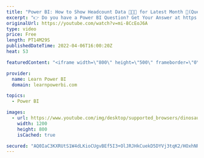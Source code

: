 ```yaml
---
title: "Power BI: How to Show Headcount Data 👨‍👦‍👦 for Latest Month 📅(Question & Answer)"
excerpt: "👉 Do you have a Power BI Question? Get Your Answer at https://www.learnpowerbi.com/question In this Power BI Question & Answer Episode, we cover a question by Kerry Thomas (LearnPowerBI Member): How to Only Show the Headcount Data for Latest Month.  Enjoy the video, and if ➔ You are stuck trying to"
originalUrl: https://youtube.com/watch?v=mi-8CcEoJ6A
type: video
price: Free
length: PT14M29S
publishedDateTime: 2022-04-06T16:00:20Z
heat: 53

featuredContent: "<iframe width=\"800\" height=\"500\" frameborder=\"0\" src=\"https://www.youtube.com/embed/mi-8CcEoJ6A\" allow=\"accelerometer; autoplay; encrypted-media; gyroscope; picture-in-picture\" allowfullscreen></iframe>"

provider:
  name: Learn Power BI
  domain: learnpowerbi.com

topics:
  - Power BI

images:
  - url: https://www.youtube.com/img/desktop/supported_browsers/dinosaur.png
    width: 1200
    height: 800
    isCached: true

secured: "AQ0IaC3KXRUtS1W4dLKioCUgvBEf5I3+OlJRJHkCuekD5DYVj3tqK2/HOxhNRqS6sYOFxsH/sl8tU2eX5pkzBBJTxoSjCxm9/zl3qzIQRUz3kVRUpp2nlf+pSaODYxnkOifgIgcpX8M6JwUH6IFatnRzt0MlRGQPjg4TUKVxDjEFl+KMPPUKhOJJcaoqpfqnYi63r5b3Z273kkxHTj3PApWEVjP8qKn6SJOG82HYgm5h4uV7laenpub6Jw+JHb8yCDk4O1Ooj8dIKjeg7rnBKrraIu6EuTvVLqxYP0uPy0RWE2M9eUF92vhsyGUtOAROj8Ob782j/UDIxZBO/K1NkrW89dLNlBYMsdmCdreKjYi/gsX7sBgO65ry2/gKtpeeZXzRDkVHP05XC3PFiTVJtlQtVoOsQ63wz5XrgNeK/rA=;vJ8bAXhcP30/+0Vjsi3JrA=="
---
```


